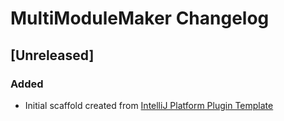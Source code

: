<!-- Keep a Changelog guide -> https://keepachangelog.com -->

# MultiModuleMaker Changelog

## [Unreleased]
### Added
- Initial scaffold created from [IntelliJ Platform Plugin Template](https://github.com/JetBrains/intellij-platform-plugin-template)
